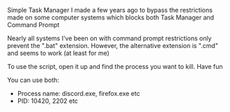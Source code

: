 Simple Task Manager I made a few years ago to bypass the restrictions made on some computer systems which blocks both Task Manager and Command Prompt

Nearly all systems I've been on with command prompt restrictions only prevent the ".bat" extension. However, the alternative extension is ".cmd" and seems to work (at least for me)

To use the script, open it up and find the process you want to kill. Have fun

You can use both:
- Process name: discord.exe, firefox.exe etc
- PID: 10420, 2202 etc
